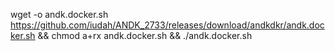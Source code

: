 wget -o andk.docker.sh https://github.com/iudah/ANDK_2733/releases/download/andkdkr/andk.docker.sh && chmod a+rx andk.docker.sh && ./andk.docker.sh
